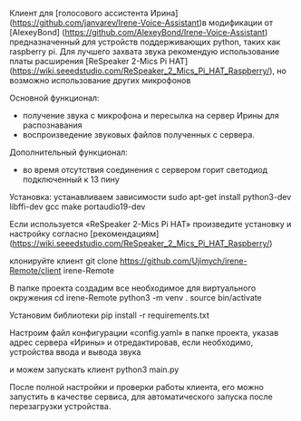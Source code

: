 Клиент для [голосового ассистента Ирина] (https://github.com/janvarev/Irene-Voice-Assistant)в модификации от [AlexeyBond] (https://github.com/AlexeyBond/Irene-Voice-Assistant) предназначенный для устройств поддерживающих python, таких как raspberry pi.
Для лучшего захвата звука рекомендую использование платы расширения [ReSpeaker 2-Mics Pi HAT] (https://wiki.seeedstudio.com/ReSpeaker_2_Mics_Pi_HAT_Raspberry/), но возможно использование других микрофонов

Основной функционал:
- получение звука с микрофона и пересылка на сервер Ирины для распознавания
- воспроизведение звуковых файлов полученных с сервера.

Дополнительный функционал:
- во время отсутствия соединения с сервером горит светодиод подключенный к 13 пину

Установка:
устанавливаем зависимости
sudo apt-get install python3-dev libffi-dev gcc make portaudio19-dev

Если используется «ReSpeaker 2-Mics Pi HAT» произведите установку и настройку согласно [рекомендациям] (https://wiki.seeedstudio.com/ReSpeaker_2_Mics_Pi_HAT_Raspberry/)

клонируйте клиент 
git clone https://github.com/Ujimych/irene-Remote/client irene-Remote

В папке проекта создадим все необходимое для виртуального окружения
cd irene-Remote
python3 -m venv .
source bin/activate

Установим библиотеки 
pip install -r requirements.txt

Настроим файл конфигурации «config.yaml» в папке проекта, указав адрес сервера «Ирины» и отредактировав, если необходимо, устройства ввода и вывода звука

и можем запускать клиент
python3 main.py

После полной настройки и проверки работы клиента, его можно запустить в качестве сервиса, для автоматического запуска после перезагрузки устройства.
